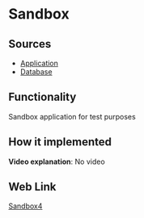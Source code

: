 # Sandbox

## Sources

- [Application](https://github.com/fraplat/FractalPlatform/tree/main/FractalPlatform.Examples/Applications/Sandbox4/Sandbox4Application.cs)
- [Database](https://github.com/fraplat/FractalPlatform/tree/main/FractalPlatform.Examples/Databases/Sandbox4)

## Functionality

Sandbox application for test purposes

## How it implemented

**Video explanation**: No video

## Web Link

[Sandbox4](https://fraplat.tech/mars/Sandbox4)

